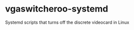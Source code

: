 vgaswitcheroo-systemd
=====================

Systemd scripts that turns off the discrete videocard in Linux

